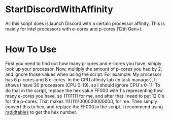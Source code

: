 # StartDiscordWithAffinity
All this script does is launch Discord with a certain processor affinity.
This is mainly for intel processors with e-cores and p-cores (12th Gen+).

# How To Use
First you need to find out how many p-cores and e-cores you have, simply look up your processor. Now, multiply the amount of p-cores you had by 2, and ignore those values when using the script.
For example: My processor has 6 p-cores and 8 e-cores. In the CPU affinity tab (in task manager), It shows I have 20 processors (CPU 0-19), so I should ignore CPU's 0-11. To do that in the script, replace the hex value FF000 with 1's representing how many e-cores you have, so 11111111 for me, and after that I need to put 12 0's for the p-cores. That makes 11111111000000000000, for me.
Then simply convert this to hex, and replace the FF000 in the script.
I recommend using [rapidtables](https://www.rapidtables.com/convert/number/binary-to-hex.html) to get the hex number.
